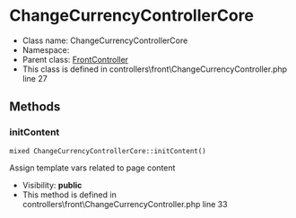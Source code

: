ChangeCurrencyControllerCore
===============






* Class name: ChangeCurrencyControllerCore
* Namespace: 
* Parent class: [FrontController](FrontControllerCore)
* This class is defined in controllers\front\ChangeCurrencyController.php line 27







Methods
-------


### initContent

    mixed ChangeCurrencyControllerCore::initContent()

Assign template vars related to page content



* Visibility: **public**
* This method is defined in controllers\front\ChangeCurrencyController.php line 33



